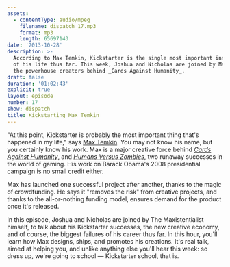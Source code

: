 ```yaml
---
assets:
  - contentType: audio/mpeg
    filename: dispatch_17.mp3
    format: mp3
    length: 65697143
date: '2013-10-28'
description: >-
  According to Max Temkin, Kickstarter is the single most important innovation
  of his life thus far. This week, Joshua and Nicholas are joined by Max, one of
  the powerhouse creators behind _Cards Against Humanity_.
draft: false
duration: '01:02:43'
explicit: true
layout: episode
number: 17
show: dispatch
title: Kickstarting Max Temkin
---
```

"At this point, Kickstarter is probably the most important thing that's happened in my life," says [Max Temkin](http://maxistentialism.com). You may not know his name, but you certainly know his work. Max is a major creative force behind [_Cards Against Humanity_](http://cardsagainsthumanity.com), and [_Humans Versus Zombies_](http://humansvszombies.org), two runaway successes in the world of gaming. His work on Barack Obama's 2008 presidential campaign is no small credit either.

Max has launched one successful project after another, thanks to the magic of crowdfunding. He says it "removes the risk" from creative projects, and thanks to the all-or-nothing funding model, ensures demand for the product once it's released.

In this episode, Joshua and Nicholas are joined by The Maxistentialist himself, to talk about his Kickstarter successes, the new creative economy, and of course, the biggest failures of his career thus far. In this hour, you'll learn how Max designs, ships, and promotes his creations. It's real talk, aimed at helping you, and unlike anything else you'll hear this week: so dress up, we're going to school &mdash; Kickstarter school, that is.
